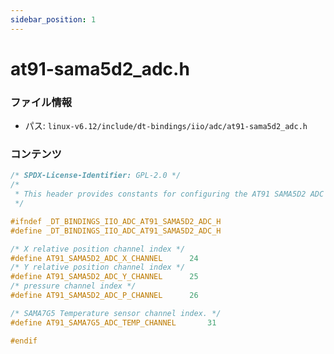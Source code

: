 ```yaml
---
sidebar_position: 1
---
```

# at91-sama5d2_adc.h

### ファイル情報

- パス: `linux-v6.12/include/dt-bindings/iio/adc/at91-sama5d2_adc.h`

### コンテンツ

```h
/* SPDX-License-Identifier: GPL-2.0 */
/*
 * This header provides constants for configuring the AT91 SAMA5D2 ADC
 */

#ifndef _DT_BINDINGS_IIO_ADC_AT91_SAMA5D2_ADC_H
#define _DT_BINDINGS_IIO_ADC_AT91_SAMA5D2_ADC_H

/* X relative position channel index */
#define AT91_SAMA5D2_ADC_X_CHANNEL		24
/* Y relative position channel index */
#define AT91_SAMA5D2_ADC_Y_CHANNEL		25
/* pressure channel index */
#define AT91_SAMA5D2_ADC_P_CHANNEL		26

/* SAMA7G5 Temperature sensor channel index. */
#define AT91_SAMA7G5_ADC_TEMP_CHANNEL		31

#endif

```

